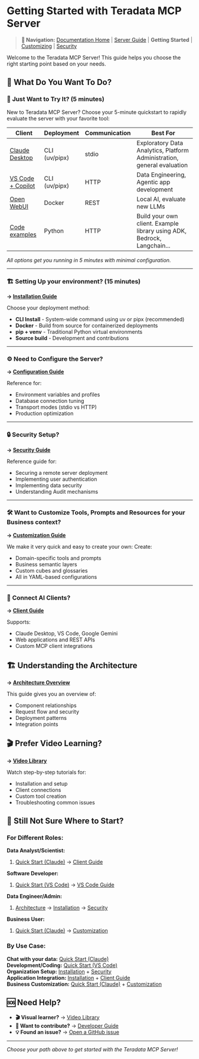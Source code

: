 # Getting Started with Teradata MCP Server

> **📍 Navigation:** [Documentation Home](../README.md) | [Server Guide](../README.md#-server-guide) | **Getting Started** | [Customizing](CUSTOMIZING.md) | [Security](SECURITY.md)

Welcome to the Teradata MCP Server! This guide helps you choose the right starting point based on your needs.

## 🎯 What Do You Want To Do?

### 🚀 **Just Want to Try It? (5 minutes)**

New to Teradata MCP Server? Choose your 5-minute quickstart to rapidly evaluate the server with your favorite tool:

| **Client** | **Deployment** | **Communication** | **Best For** |
|------------|----------------|------------------|--------------|
| [Claude Desktop](server_guide/QUICK_START.md) | CLI (uv/pipx) | stdio | Exploratory Data Analytics, Platform Administration, general evaluation |
| [VS Code + Copilot](server_guide/QUICK_START_VSCODE.md) | CLI (uv/pipx) | HTTP | Data Engineering, Agentic app development |
| [Open WebUI](server_guide/QUICK_START_OPEN_WEBUI.md) | Docker | REST | Local AI, evaluate new LLMs |
| [Code examples](../examples/README.md) | Python | HTTP | Build your own client. Example library using ADK, Bedrock, Langchain... |

*All options get you running in 5 minutes with minimal configuration.*

---

### 🏗 **Setting Up your environment? (15 minutes)**  
**→ [Installation Guide](INSTALLATION.md)**

Choose your deployment method:
- **CLI Install** - System-wide command using uv or pipx (recommended)
- **Docker** - Build from source for containerized deployments  
- **pip + venv** - Traditional Python virtual environments
- **Source build** - Development and contributions

---

### ⚙️ **Need to Configure the Server?**
**→ [Configuration Guide](CONFIGURATION.md)**

Reference for:
- Environment variables and profiles
- Database connection tuning
- Transport modes (stdio vs HTTP)
- Production optimization

---

### 🔒 **Security Setup?**
**→ [Security Guide](SECURITY.md)**

Reference guide for:
- Securing a remote server deployment
- Implementing user authentication
- Implementing data security
- Understanding Audit mechanisms

---

### 🛠 **Want to Customize Tools, Prompts and Resources for your Business context?**
**→ [Customization Guide](CUSTOMIZING.md)**

We make it very quick and easy to create your own:
Create:
- Domain-specific tools and prompts
- Business semantic layers
- Custom cubes and glossaries
- All in YAML-based configurations

---

### 👥 **Connect AI Clients?**
**→ [Client Guide](../client_guide/CLIENT_GUIDE.md)**

Supports:
- Claude Desktop, VS Code, Google Gemini
- Web applications and REST APIs
- Custom MCP client integrations

## 🏗 Understanding the Architecture

**→ [Architecture Overview](ARCHITECTURE.md)**

This guide gives you an overview of:
- Component relationships
- Request flow and security
- Deployment patterns
- Integration points

## 🎬 Prefer Video Learning?

**→ [Video Library](VIDEO_LIBRARY.md)**

Watch step-by-step tutorials for:
- Installation and setup
- Client connections
- Custom tool creation
- Troubleshooting common issues

## 🤔 Still Not Sure Where to Start?

### For Different Roles:

**Data Analyst/Scientist:**
1. [Quick Start (Claude)](QUICK_START.md) → [Client Guide](../client_guide/CLIENT_GUIDE.md)

**Software Developer:**
1. [Quick Start (VS Code)](QUICK_START_VSCODE.md) → [VS Code Guide](../client_guide/Visual_Studio_Code.md)

**Data Engineer/Admin:**  
1. [Architecture](ARCHITECTURE.md) → [Installation](INSTALLATION.md) → [Security](SECURITY.md)

**Business User:**
1. [Quick Start (Claude)](QUICK_START.md) → [Customization](CUSTOMIZING.md)

### By Use Case:

**Chat with your data:** [Quick Start (Claude)](QUICK_START.md)  
**Development/Coding:** [Quick Start (VS Code)](QUICK_START_VSCODE.md)  
**Organization Setup:** [Installation](INSTALLATION.md) + [Security](SECURITY.md)  
**Application Integration:** [Installation](INSTALLATION.md) + [Client Guide](../client_guide/CLIENT_GUIDE.md)  
**Business Customization:** [Quick Start (Claude)](QUICK_START.md) + [Customization](CUSTOMIZING.md)

## 🆘 Need Help?

- **🎬 Visual learner?** → [Video Library](VIDEO_LIBRARY.md)
- **🤝 Want to contribute?** → [Developer Guide](../developer_guide/DEVELOPER_GUIDE.md)  
- **💡 Found an issue?** → [Open a GitHub issue](https://github.com/Teradata/teradata-mcp-server/issues)

---
*Choose your path above to get started with the Teradata MCP Server!*